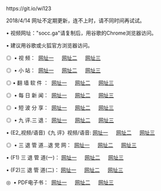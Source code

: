 <p>https://git.io/wi123<p>
<p>2018/4/14 网址不定期更新，连不上时，请不同时间再试试。
<p>• 视频网址："socc.ga"请复制后，用谷歌的Chrome浏览器访问。
<p>• 建议用谷歌或火狐官方浏览器访问。
<p>◎  • 视 频： 
<a href="http://co.auraria.org/tv/" target="_blank">网址一</a> 　 
<a href="http://hc.hatenboer.org/9018.html" target="_blank">网址二</a> 　 
<a href="http://hc.hatenboer.org/9449.html" target="_blank">网址三</a></p>
<p>◎ </span>  •  小 站：  
<a href="http://co.auraria.org/index.html" target="_blank">网址一</a> 　 
<a href="http://hc.hatenboer.org/index.html" target="_blank">网址二</a> 　 
<a href="http://hc.hatenboer.org/read/" target="_blank">网址三</a></p>
<p>◎  • 翻 墙 软 件 ：  
<a href="http://co.auraria.org/ff/" target="_blank">网址一</a> 　 
<a href="http://hc.hatenboer.org/s/read/a1_nd.html" target="_blank">网址二</a> 　 
<a href="http://hc.hatenboer.org/ff/index.html" target="_blank">网址三</a></p>
<p>◎ </span>  • 每 日 新 闻：  
<a href="http://co.auraria.org/day/" target="_blank">网址一</a> 　 
<a href="http://hc.hatenboer.org/day/" target="_blank">网址二</a> 　 
<a href="http://hc.hatenboer.org/day/index.html" target="_blank">网址三</a></p>
<p>◎ </span>  • 短 波 分 享：  
<a href="http://co.auraria.org/h/" target="_blank">网址一</a> 　 
<a href="http://hc.hatenboer.org/h/" target="_blank">网址二</a> 　 
<a href="http://hc.hatenboer.org/h/index.html" target="_blank">网址三</a></p>
<p>◎   • 九 评.三 退：  
<a href="http://co.auraria.org/t/" target="_blank">网址一</a> 　 
<a href="http://hc.hatenboer.org/v2/index.html" target="_blank">网址二</a> 　 
<a href="http://hc.hatenboer.org/tt/index.html" target="_blank">网址三</a> 　</p>
<p>  • (E2_视频/语音)《九 评》视频/语音: 
<a href="http://hc.hatenboer.org/7738.html" target="_blank">网址一</a> 　 
<a href="http://hc.hatenboer.org/7614.html" target="_blank">网址二</a> 　 
<a href="http://hc.hatenboer.org/7633.html" target="_blank">网址三</a></p>
<p>◎   • 三 退 管 道...退 党 网：  
<a href="http://co.auraria.org/go/td1.html" target="_blank">网址一</a> 　 
<a href="http://hc.hatenboer.org/go/td2.html" target="_blank">网址二</a> 　 
<a href="http://hc.hatenboer.org/go/td3.html" target="_blank">网址三</a></p>
<p>  • (F1) 三 退 管 道(一)： 
<a href="http://co.auraria.org/dd/" target="_blank">网址一</a> 　 
<a href="http://hc.hatenboer.org/s/read/a1_tdx.html" target="_blank">网址二</a> 　 
<a href="http://hc.hatenboer.org/dd/" target="_blank">网址三</a></p>
<p>  • (F2)三 退 管 道(二)： 
<a href="http://hc.hatenboer.org/d/" target="_blank">网址一</a> 　 
<a href="http://co.auraria.org/d/index.html" target="_blank">网址二</a> 　 
<a href="http://hc.hatenboer.org/d/" target="_blank">网址三</a></p>
<p>◎   • PDF电子书：  
<a href="http://co.auraria.org/p/" target="_blank">网址一</a> 　 
<a href="http://hc.hatenboer.org/p/index.html" target="_blank">网址二</a> 　 
<a href="http://hc.hatenboer.org/p/" target="_blank">网址三</a></p>
